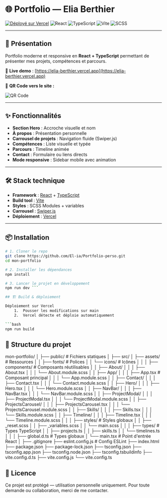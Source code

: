 # 🌐 Portfolio — Elia Berthier

[![Déployé sur Vercel](https://img.shields.io/badge/Vercel-Live-black?logo=vercel)](https://elia-berthier.vercel.app)
![React](https://img.shields.io/badge/React-20232A?logo=react&logoColor=61dafb)
![TypeScript](https://img.shields.io/badge/TypeScript-3178C6?logo=typescript&logoColor=white)
![Vite](https://img.shields.io/badge/Vite-646CFF?logo=vite&logoColor=white)
![SCSS](https://img.shields.io/badge/SCSS-CC6699?logo=sass&logoColor=white)

---

## 📌 Présentation

Portfolio moderne et responsive en **React + TypeScript** permettant de présenter mes projets, compétences et parcours.

🚀 **Live demo** : [https://elia-berthier.vercel.app](https://elia-berthier.vercel.app)

📱 **QR Code vers le site :**

![QR Code](https://api.qrserver.com/v1/create-qr-code/?size=200x200&data=https://elia-berthier.vercel.app)

---

## ✨ Fonctionnalités

- **Section Hero** : Accroche visuelle et nom
- **À propos** : Présentation personnelle
- **Carrousel de projets** : Navigation fluide (Swiper.js)
- **Compétences** : Liste visuelle et typée
- **Parcours** : Timeline animée
- **Contact** : Formulaire ou liens directs
- **Mode responsive** : Sidebar mobile avec animation

---

## 🛠️ Stack technique

- **Framework** : [React](https://react.dev/) + [TypeScript](https://www.typescriptlang.org/)
- **Build tool** : [Vite](https://vitejs.dev/)
- **Styles** : SCSS Modules + variables
- **Carrousel** : [Swiper.js](https://swiperjs.com/)
- **Déploiement** : [Vercel](https://vercel.com/)

---


## 📦 Installation

```bash
# 1. Cloner le repo
git clone https://github.com/El-ia/Portfolio-perso.git
cd mon-portfolio

# 2. Installer les dépendances
npm install

# 3. Lancer le projet en développement
npm run dev ```

## 🏗️ Build & déploiement

Déploiement sur Vercel
	1.	Pousser les modifications sur main
	2.	Vercel détecte et déploie automatiquement

```bash
npm run build
```

## 📂 Structure du projet

mon-portfolio/
│
├── public/                               # Fichiers statiques
│
├── src/
│   ├── assets/                           # Ressources
│   │   ├── fonts/                        # Polices
│   │   └── icons/                        # Icônes
│   │
│   ├── components/                       # Composants réutilisables
│   │   ├── About/
│   │   │   ├── About.tsx
│   │   │   └── About.module.scss
│   │   ├── App/
│   │   │   ├── App.tsx                    # Composant principal
│   │   │   └── App.module.scss
│   │   ├── Contact/
│   │   │   ├── Contact.tsx
│   │   │   └── Contact.module.scss
│   │   ├── Hero/
│   │   │   ├── Hero.tsx
│   │   │   └── Hero.module.scss
│   │   ├── NavBar/
│   │   │   ├── NavBar.tsx
│   │   │   └── NavBar.module.scss
│   │   ├── ProjectModal/
│   │   │   ├── ProjectModal.tsx
│   │   │   └── ProjectModal.module.scss
│   │   ├── ProjectsCarousel/
│   │   │   ├── ProjectsCarousel.tsx
│   │   │   └── ProjectsCarousel.module.scss
│   │   ├── Skills/
│   │   │   ├── Skills.tsx
│   │   │   └── Skills.module.scss
│   │   ├── Timeline/
│   │   │   ├── Timeline.tsx
│   │   │   └── Timeline.module.scss
│   │
│   ├── styles/                            # Styles globaux
│   │   ├── _reset.scss
│   │   ├── _variables.scss
│   │   └── main.scss
│   │
│   ├── types/                             # Types TypeScript
│   │   ├── projects.ts
│   │   ├── skills.ts
│   │   └── timelines.ts
│   │
│   ├── global.d.ts                        # Types globaux
│   └── main.tsx                           # Point d'entrée React
│
├── .gitignore
├── eslint.config.js                          # Config ESLint
├── index.html
├── package.json
├── package-lock.json
├── tsconfig.json
├── tsconfig.app.json
├── tsconfig.node.json
├── tsconfig.tsbuildinfo
├── vite.config.d.ts
├── vite.config.js
└── vite.config.ts

## 📄 Licence

Ce projet est protégé — utilisation personnelle uniquement.
Pour toute demande ou collaboration, merci de me contacter.
